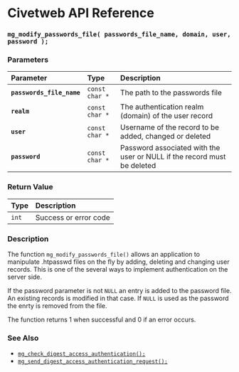# Civetweb API Reference

### `mg_modify_passwords_file( passwords_file_name, domain, user, password );`

### Parameters

| Parameter | Type | Description |
| :--- | :--- | :--- |
|**`passwords_file_name`**|`const char *`|The path to the passwords file|
|**`realm`**|`const char *`|The authentication realm (domain) of the user record|
|**`user`**|`const char *`|Username of the record to be added, changed or deleted|
|**`password`**|`const char *`|Password associated with the user or NULL if the record must be deleted|

### Return Value

| Type | Description |
| :--- | :--- |
|`int`|Success or error code|

### Description

The function `mg_modify_passwords_file()` allows an application to manipulate .htpasswd files on the fly by adding, deleting and changing user records. This is one of the several ways to implement authentication on the server side.

If the password parameter is not `NULL` an entry is added to the password file. An existing records is modified in that case. If `NULL` is used as the password the enrty is removed from the file.

The function returns 1 when successful and 0 if an error occurs.

### See Also

* [`mg_check_digest_access_authentication();`](mg_check_digest_access_authentication.md)
* [`mg_send_digest_access_authentication_request();`](mg_send_digest_access_authentication_request.md)



